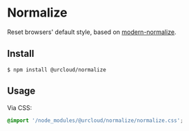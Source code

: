 # Normalize

Reset browsers' default style, based on [modern-normalize](https://github.com/sindresorhus/modern-normalize).

## Install

```command
$ npm install @urcloud/normalize
```

## Usage

Via CSS:

```css
@import '/node_modules/@urcloud/normalize/normalize.css';
```

